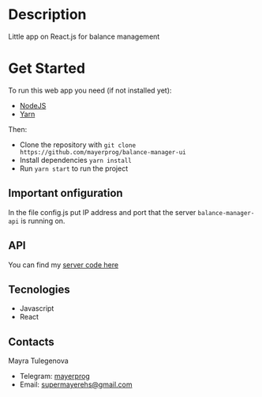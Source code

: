 # Description

Little app on React.js for balance management

# Get Started

To run this web app you need (if not installed yet):

- [NodeJS](https://nodejs.org/en/)
- [Yarn](https://yarnpkg.com/)

Then:

- Clone the repository with `git clone https://github.com/mayerprog/balance-manager-ui`
- Install dependencies `yarn install`
- Run `yarn start` to run the project

## Important onfiguration

In the file config.js put IP address and port that the server `balance-manager-api` is running on.

## API

You can find my [server code here](https://github.com/mayerprog/balance-manager-api)

## Tecnologies

- Javascript
- React

## Contacts

<p>Mayra Tulegenova</p>

- Telegram: [mayerprog](https://t.me/mayerprog)
- Email: [supermayerehs@gmail.com](supermayerehs@gmail.com)
